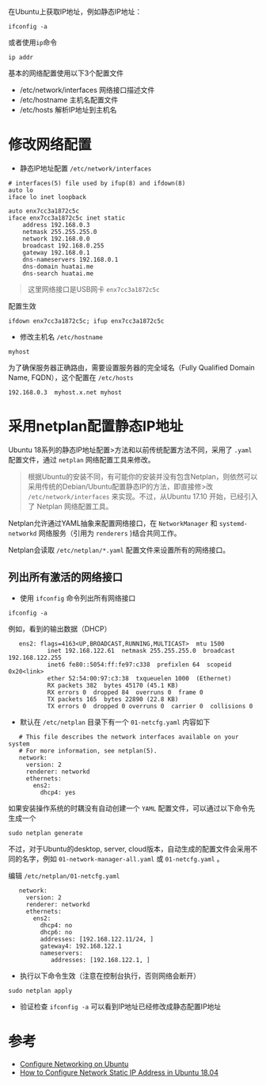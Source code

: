 在Ubuntu上获取IP地址，例如静态IP地址：

```
ifconfig -a
```

或者使用`ip`命令

```
ip addr
```

基本的网络配置使用以下3个配置文件

* /etc/network/interfaces 网络接口描述文件
* /etc/hostname 主机名配置文件
* /etc/hosts 解析IP地址到主机名

# 修改网络配置

* 静态IP地址配置 `/etc/network/interfaces`

```
# interfaces(5) file used by ifup(8) and ifdown(8)
auto lo
iface lo inet loopback

auto enx7cc3a1872c5c
iface enx7cc3a1872c5c inet static
    address 192.168.0.3
    netmask 255.255.255.0
    network 192.168.0.0
    broadcast 192.168.0.255
    gateway 192.168.0.1
    dns-nameservers 192.168.0.1
    dns-domain huatai.me
    dns-search huatai.me
```

> 这里网络接口是USB网卡 `enx7cc3a1872c5c` 

配置生效

```
ifdown enx7cc3a1872c5c; ifup enx7cc3a1872c5c
```

* 修改主机名 `/etc/hostname`

```
myhost
```

为了确保服务器正确路由，需要设置服务器的完全域名（Fully Qualified Domain Name, FQDN），这个配置在 `/etc/hosts` 

```
192.168.0.3  myhost.x.net myhost
```

# 采用netplan配置静态IP地址

Ubuntu 18系列的静态IP地址配置>方法和以前传统配置方法不同，采用了 `.yaml` 配置文件，通过 `netplan` 网络配置工具来修改。

> 根据Ubuntu的安装不同，有可能你的安装并没有包含Netplan，则依然可以采用传统的Debian/Ubuntu配置静态IP的方法，即直接修>改 `/etc/network/interfaces` 来实现。不过，从Ubuntu 17.10 开始，已经引入了 Netplan 网络配置工具。

Netplan允许通过YAML抽象来配置网络接口，在 `NetworkManager` 和 `systemd-networkd` 网络服务（引用为 `renderers` )结合共同工作。

Netplan会读取 `/etc/netplan/*.yaml` 配置文件来设置所有的网络接口。

## 列出所有激活的网络接口

* 使用 `ifconfig` 命令列出所有网络接口

```
ifconfig -a
```

例如，看到的输出数据（DHCP）

```
   ens2: flags=4163<UP,BROADCAST,RUNNING,MULTICAST>  mtu 1500
           inet 192.168.122.61  netmask 255.255.255.0  broadcast 192.168.122.255
           inet6 fe80::5054:ff:fe97:c338  prefixlen 64  scopeid 0x20<link>
           ether 52:54:00:97:c3:38  txqueuelen 1000  (Ethernet)
           RX packets 382  bytes 45170 (45.1 KB)
           RX errors 0  dropped 84  overruns 0  frame 0
           TX packets 165  bytes 22890 (22.8 KB)
           TX errors 0  dropped 0 overruns 0  carrier 0  collisions 0
```

* 默认在 `/etc/netplan` 目录下有一个 `01-netcfg.yaml` 内容如下

```
   # This file describes the network interfaces available on your system
   # For more information, see netplan(5).
   network:
     version: 2
     renderer: networkd
     ethernets:
       ens2:
         dhcp4: yes
```

如果安装操作系统的时耦没有自动创建一个 `YAML` 配置文件，可以通过以下命令先生成一个

```
sudo netplan generate
```

不过，对于Ubuntu的desktop, server, cloud版本，自动生成的配置文件会采用不同的名字，例如 `01-network-manager-all.yaml` 或 `01-netcfg.yaml` 。

编辑 `/etc/netplan/01-netcfg.yaml`

```
   network:
     version: 2
     renderer: networkd
     ethernets:
       ens2:
         dhcp4: no
         dhcp6: no
         addresses: [192.168.122.11/24, ]
         gateway4: 192.168.122.1
         nameservers:
            addresses: [192.168.122.1, ]
```

* 执行以下命令生效（注意在控制台执行，否则网络会断开）

```
sudo netplan apply
```

* 验证检查 `ifconfig -a` 可以看到IP地址已经修改成静态配置IP地址

# 参考

* [Configure Networking on Ubuntu](https://www.swiftstack.com/docs/install/configure_networking.html)
* [How to Configure Network Static IP Address in Ubuntu 18.04](https://www.tecmint.com/configure-network-static-ip-address-in-ubuntu/)